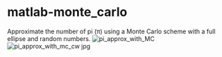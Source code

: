 # matlab-monte_carlo
Approximate the number of pi (π) using a Monte Carlo scheme with a full ellipse and random numbers.
![pi_approx_with_MC](https://github.com/tunadursun/matlab-monte_carlo/assets/90688301/bf085010-4f63-49d9-b8ac-b491e907258e)
![pi_approx_with_mc_cw jpg](https://github.com/tunadursun/matlab-monte_carlo/assets/90688301/18e3aa94-fd34-411f-849c-c269473cbb90)
